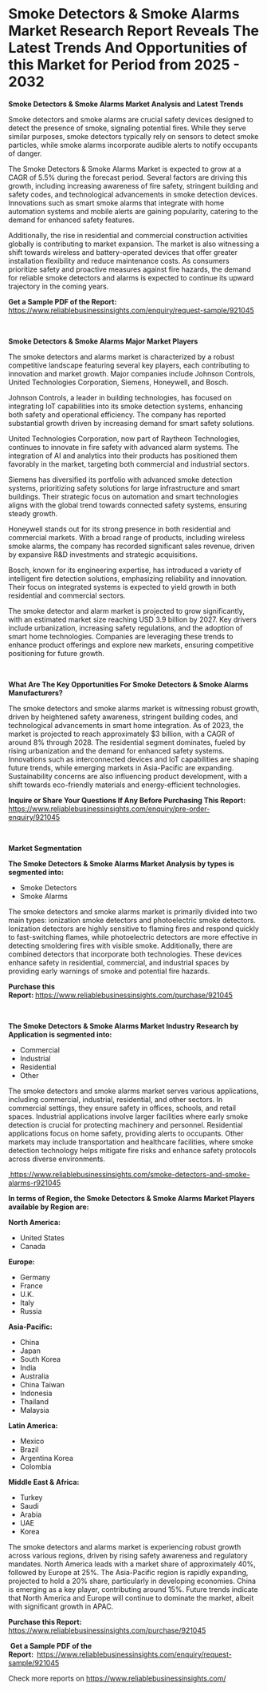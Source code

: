 <p><h1>Smoke Detectors & Smoke Alarms Market Research Report Reveals The Latest Trends And Opportunities of this Market for Period from 2025 - 2032</h1></p><p><strong>Smoke Detectors & Smoke Alarms Market Analysis and Latest Trends</strong></p>
<p><p>Smoke detectors and smoke alarms are crucial safety devices designed to detect the presence of smoke, signaling potential fires. While they serve similar purposes, smoke detectors typically rely on sensors to detect smoke particles, while smoke alarms incorporate audible alerts to notify occupants of danger. </p><p>The Smoke Detectors & Smoke Alarms Market is expected to grow at a CAGR of 5.5% during the forecast period. Several factors are driving this growth, including increasing awareness of fire safety, stringent building and safety codes, and technological advancements in smoke detection devices. Innovations such as smart smoke alarms that integrate with home automation systems and mobile alerts are gaining popularity, catering to the demand for enhanced safety features. </p><p>Additionally, the rise in residential and commercial construction activities globally is contributing to market expansion. The market is also witnessing a shift towards wireless and battery-operated devices that offer greater installation flexibility and reduce maintenance costs. As consumers prioritize safety and proactive measures against fire hazards, the demand for reliable smoke detectors and alarms is expected to continue its upward trajectory in the coming years.</p></p>
<p><strong>Get a Sample PDF of the Report:&nbsp;</strong> <a href="https://www.reliablebusinessinsights.com/enquiry/request-sample/921045?utm_campaign=3045&utm_medium=2&utm_source=Github&utm_content=ia&utm_term=11042025&utm_id=smoke-detectors-smoke-alarms">https://www.reliablebusinessinsights.com/enquiry/request-sample/921045</a></p>
<p>&nbsp;</p>
<p><strong>Smoke Detectors & Smoke Alarms Major Market Players</strong></p>
<p><p>The smoke detectors and alarms market is characterized by a robust competitive landscape featuring several key players, each contributing to innovation and market growth. Major companies include Johnson Controls, United Technologies Corporation, Siemens, Honeywell, and Bosch.</p><p>Johnson Controls, a leader in building technologies, has focused on integrating IoT capabilities into its smoke detection systems, enhancing both safety and operational efficiency. The company has reported substantial growth driven by increasing demand for smart safety solutions.</p><p>United Technologies Corporation, now part of Raytheon Technologies, continues to innovate in fire safety with advanced alarm systems. The integration of AI and analytics into their products has positioned them favorably in the market, targeting both commercial and industrial sectors.</p><p>Siemens has diversified its portfolio with advanced smoke detection systems, prioritizing safety solutions for large infrastructure and smart buildings. Their strategic focus on automation and smart technologies aligns with the global trend towards connected safety systems, ensuring steady growth.</p><p>Honeywell stands out for its strong presence in both residential and commercial markets. With a broad range of products, including wireless smoke alarms, the company has recorded significant sales revenue, driven by expansive R&D investments and strategic acquisitions.</p><p>Bosch, known for its engineering expertise, has introduced a variety of intelligent fire detection solutions, emphasizing reliability and innovation. Their focus on integrated systems is expected to yield growth in both residential and commercial sectors.</p><p>The smoke detector and alarm market is projected to grow significantly, with an estimated market size reaching USD 3.9 billion by 2027. Key drivers include urbanization, increasing safety regulations, and the adoption of smart home technologies. Companies are leveraging these trends to enhance product offerings and explore new markets, ensuring competitive positioning for future growth.</p></p>
<p>&nbsp;</p>
<p><strong>What Are The Key Opportunities For Smoke Detectors & Smoke Alarms Manufacturers?</strong></p>
<p><p>The smoke detectors and smoke alarms market is witnessing robust growth, driven by heightened safety awareness, stringent building codes, and technological advancements in smart home integration. As of 2023, the market is projected to reach approximately $3 billion, with a CAGR of around 8% through 2028. The residential segment dominates, fueled by rising urbanization and the demand for enhanced safety systems. Innovations such as interconnected devices and IoT capabilities are shaping future trends, while emerging markets in Asia-Pacific are expanding. Sustainability concerns are also influencing product development, with a shift towards eco-friendly materials and energy-efficient technologies.</p></p>
<p><strong>Inquire or Share Your Questions If Any Before Purchasing This Report:</strong> <a href="https://www.reliablebusinessinsights.com/enquiry/pre-order-enquiry/921045?utm_campaign=3045&utm_medium=2&utm_source=Github&utm_content=ia&utm_term=11042025&utm_id=smoke-detectors-smoke-alarms">https://www.reliablebusinessinsights.com/enquiry/pre-order-enquiry/921045</a></p>
<p>&nbsp;</p>
<p><strong>Market Segmentation</strong></p>
<p><strong>The Smoke Detectors & Smoke Alarms Market Analysis by types is segmented into:</strong></p>
<p><ul><li>Smoke Detectors</li><li>Smoke Alarms</li></ul></p>
<p><p>The smoke detectors and smoke alarms market is primarily divided into two main types: ionization smoke detectors and photoelectric smoke detectors. Ionization detectors are highly sensitive to flaming fires and respond quickly to fast-switching flames, while photoelectric detectors are more effective in detecting smoldering fires with visible smoke. Additionally, there are combined detectors that incorporate both technologies. These devices enhance safety in residential, commercial, and industrial spaces by providing early warnings of smoke and potential fire hazards.</p></p>
<p><strong>Purchase this Report:&nbsp;</strong><a href="https://www.reliablebusinessinsights.com/purchase/921045?utm_campaign=3045&utm_medium=2&utm_source=Github&utm_content=ia&utm_term=11042025&utm_id=smoke-detectors-smoke-alarms">https://www.reliablebusinessinsights.com/purchase/921045</a></p>
<p>&nbsp;</p>
<p><strong>The Smoke Detectors & Smoke Alarms Market Industry Research by Application is segmented into:</strong></p>
<p><ul><li>Commercial</li><li>Industrial</li><li>Residential</li><li>Other</li></ul></p>
<p><p>The smoke detectors and smoke alarms market serves various applications, including commercial, industrial, residential, and other sectors. In commercial settings, they ensure safety in offices, schools, and retail spaces. Industrial applications involve larger facilities where early smoke detection is crucial for protecting machinery and personnel. Residential applications focus on home safety, providing alerts to occupants. Other markets may include transportation and healthcare facilities, where smoke detection technology helps mitigate fire risks and enhance safety protocols across diverse environments.</p></p>
<p><a href="https://www.reliablebusinessinsights.com/smoke-detectors-and-smoke-alarms-r921045?utm_campaign=3045&utm_medium=2&utm_source=Github&utm_content=ia&utm_term=11042025&utm_id=smoke-detectors-smoke-alarms">&nbsp;https://www.reliablebusinessinsights.com/smoke-detectors-and-smoke-alarms-r921045</a></p>
<p><strong>In terms of Region, the Smoke Detectors & Smoke Alarms Market Players available by Region are:</strong></p>
<p>
    <p> <strong> North America: </strong>
        <ul>
            <li>United States</li>
            <li>Canada</li>
        </ul>
        </p> 
    <p> <strong> Europe: </strong>
        <ul>
            <li>Germany</li>
            <li>France</li>
            <li>U.K.</li>
            <li>Italy</li>
            <li>Russia</li>
        </ul>
        </p> 
    <p> <strong> Asia-Pacific: </strong>
        <ul>
            <li>China</li>
            <li>Japan</li>
            <li>South Korea</li>
            <li>India</li>
            <li>Australia</li>
            <li>China Taiwan</li>
            <li>Indonesia</li>
            <li>Thailand</li>
            <li>Malaysia</li>
        </ul>
        </p> 
    <p> <strong> Latin America: </strong>
        <ul>
            <li>Mexico</li>
            <li>Brazil</li>
            <li>Argentina Korea</li>
            <li>Colombia</li>
        </ul>
        </p> 
    <p> <strong> Middle East & Africa: </strong>
        <ul>
            <li>Turkey</li>
            <li>Saudi</li>
            <li>Arabia</li>
            <li>UAE</li>
            <li>Korea</li>
        </ul>
    </p>
    </p>
<p><p>The smoke detectors and alarms market is experiencing robust growth across various regions, driven by rising safety awareness and regulatory mandates. North America leads with a market share of approximately 40%, followed by Europe at 25%. The Asia-Pacific region is rapidly expanding, projected to hold a 20% share, particularly in developing economies. China is emerging as a key player, contributing around 15%. Future trends indicate that North America and Europe will continue to dominate the market, albeit with significant growth in APAC.</p></p>
<p><strong>Purchase this Report: </strong><a href="https://www.reliablebusinessinsights.com/purchase/921045?utm_campaign=3045&utm_medium=2&utm_source=Github&utm_content=ia&utm_term=11042025&utm_id=smoke-detectors-smoke-alarms">https://www.reliablebusinessinsights.com/purchase/921045</a></p>
<p>&nbsp;<strong>Get a Sample PDF of the Report:&nbsp;&nbsp;</strong><a href="https://www.reliablebusinessinsights.com/enquiry/request-sample/921045?utm_campaign=3045&utm_medium=2&utm_source=Github&utm_content=ia&utm_term=11042025&utm_id=smoke-detectors-smoke-alarms">https://www.reliablebusinessinsights.com/enquiry/request-sample/921045</a></p>
<p><strong></strong></p>
<p>Check more reports on <a href="https://www.reliablebusinessinsights.com/?utm_campaign=3045&utm_medium=2&utm_source=Github&utm_content=ia&utm_term=11042025&utm_id=smoke-detectors-smoke-alarms">https://www.reliablebusinessinsights.com/</a></p>